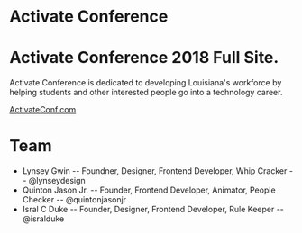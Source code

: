 # Activate Conference

# Activate Conference 2018 Full Site.

Activate Conference is dedicated to developing Louisiana's workforce by helping students and other interested people go into a technology career.

[ActivateConf.com](http://activateconf.com)

# Team
  - Lynsey Gwin -- Foundner, Designer, Frontend Developer, Whip Cracker -- @lynseydesign
  - Quinton Jason Jr. -- Founder, Frontend Developer, Animator, People Checker -- @quintonjasonjr
  - Isral C Duke -- Founder, Designer, Frontend Developer, Rule Keeper -- @isralduke
